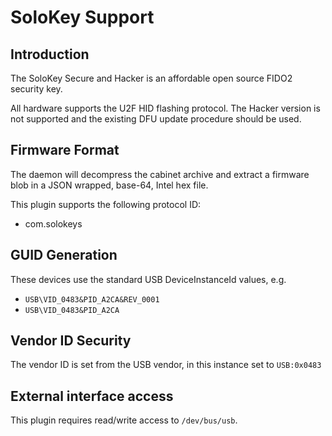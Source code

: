 SoloKey Support
===============

Introduction
------------

The SoloKey Secure and Hacker is an affordable open source FIDO2 security key.

All hardware supports the U2F HID flashing protocol. The Hacker version is not
supported and the existing DFU update procedure should be used.

Firmware Format
---------------

The daemon will decompress the cabinet archive and extract a firmware blob in
a JSON wrapped, base-64, Intel hex file.

This plugin supports the following protocol ID:

 * com.solokeys

GUID Generation
---------------

These devices use the standard USB DeviceInstanceId values, e.g.

 * `USB\VID_0483&PID_A2CA&REV_0001`
 * `USB\VID_0483&PID_A2CA`

Vendor ID Security
------------------

The vendor ID is set from the USB vendor, in this instance set to `USB:0x0483`

External interface access
-------------------------
This plugin requires read/write access to `/dev/bus/usb`.
